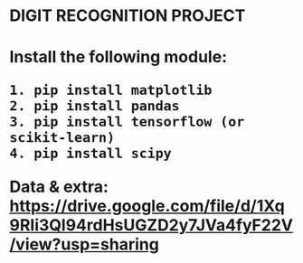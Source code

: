 <h1>DIGIT RECOGNITION PROJECT<h1>

Install the following module:

    1. pip install matplotlib
    2. pip install pandas
    3. pip install tensorflow (or scikit-learn)
    4. pip install scipy

Data & extra: https://drive.google.com/file/d/1Xq9RIi3Ql94rdHsUGZD2y7JVa4fyF22V/view?usp=sharing
